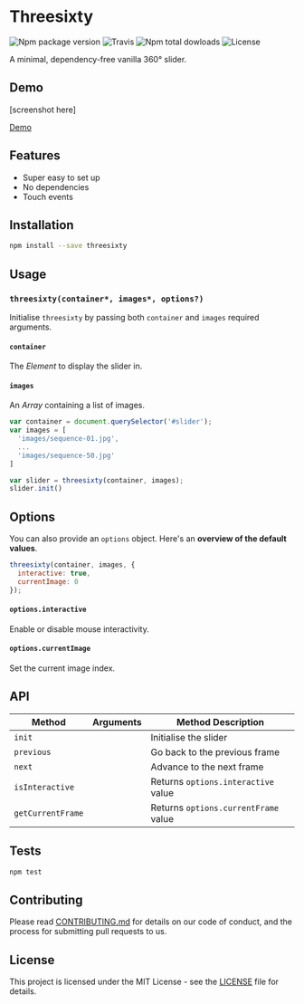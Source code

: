 # Threesixty

![Npm package version](https://img.shields.io/npm/v/threesixty.svg?style=flat-square)
![Travis](https://img.shields.io/travis/rbartoli/threesixty.svg?style=flat-square)
![Npm total dowloads](https://img.shields.io/npm/dt/threesixty.svg?style=flat-square)
![License](https://img.shields.io/github/license/rbartoli/threesixty.svg?style=flat-square)

A minimal, dependency-free vanilla 360° slider.

## Demo
[screenshot here]

[Demo](http://jsfiddle.net/gh/get/library/pure/rbartoli/threesixty/tree/master/example)

## Features
- Super easy to set up
- No dependencies
- Touch events

##  Installation
```bash
npm install --save threesixty
```

## Usage
### `threesixty(container*, images*, options?)`
Initialise `threesixty` by passing both `container` and `images` required arguments.

#### `container`
The _Element_ to display the slider in.

#### `images `
An _Array_ containing a list of images.

```js
var container = document.querySelector('#slider');
var images = [
  'images/sequence-01.jpg',
  ...
  'images/sequence-50.jpg'
]

var slider = threesixty(container, images);
slider.init()
```

## Options
You can also provide an `options` object. Here's an **overview of the default values**.

```js
threesixty(container, images, {
  interactive: true,
  currentImage: 0
});
```

#### `options.interactive`
Enable or disable mouse interactivity.

#### `options.currentImage`
Set the current image index.

## API
Method | Arguments               | Method Description
-----------|----------------------------------|-------------------------------------------------------------------------------------
`init`     |                      | Initialise the slider
`previous`  |                             | Go back to the previous frame
`next`  |                             | Advance to the next frame
`isInteractive`  |                             | Returns `options.interactive` value
`getCurrentFrame`  |                             | Returns `options.currentFrame` value

## Tests
```bash
npm test
```

## Contributing
Please read [CONTRIBUTING.md](CONTRIBUTING.md) for details on our code of conduct, and the process for submitting pull requests to us.

## License
This project is licensed under the MIT License - see the [LICENSE](LICENSE) file for details.
